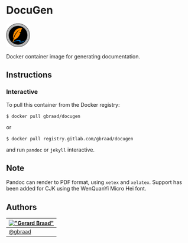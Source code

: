 DocuGen
=======

[!["Scribble"](https://raw.githubusercontent.com/gbraad/assets/gh-pages/icons/scribble-icon-64.png)](http://github.com/gbraad)

Docker container image for generating documentation.


Instructions
------------


### Interactive

To pull this container from the Docker registry:

```
$ docker pull gbraad/docugen
```

or

```
$ docker pull registry.gitlab.com/gbraad/docugen
```

and run `pandoc` or `jekyll` interactive.


Note
----

Pandoc can render to PDF format, using `xetex` and `xelatex`. Support
has been added for CJK using the WenQuanYi Micro Hei font.


Authors
-------

| [!["Gerard Braad"](http://gravatar.com/avatar/e466994eea3c2a1672564e45aca844d0.png?s=60)](http://gbraad.nl "Gerard Braad <me@gbraad.nl>") |
|---|
| [@gbraad](https://gbraad.nl/social)  |
